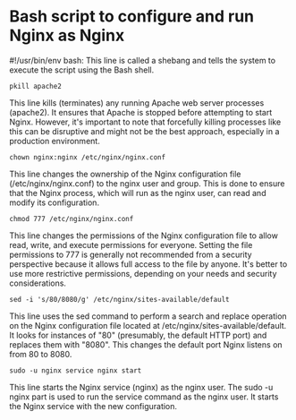 # Bash script to configure and run Nginx as Nginx

#!/usr/bin/env bash:
This line is called a shebang and tells the system to execute the script using the Bash shell.

`pkill apache2`

This line kills (terminates) any running Apache web server processes (apache2). It ensures that Apache is stopped before attempting to start Nginx. However, it's important to note that forcefully killing processes like this can be disruptive and might not be the best approach, especially in a production environment.

`chown nginx:nginx /etc/nginx/nginx.conf`

This line changes the ownership of the Nginx configuration file (/etc/nginx/nginx.conf) to the nginx user and group. This is done to ensure that the Nginx process, which will run as the nginx user, can read and modify its configuration.

`chmod 777 /etc/nginx/nginx.conf`

This line changes the permissions of the Nginx configuration file to allow read, write, and execute permissions for everyone. Setting the file permissions to 777 is generally not recommended from a security perspective because it allows full access to the file by anyone. It's better to use more restrictive permissions, depending on your needs and security considerations.

`sed -i 's/80/8080/g' /etc/nginx/sites-available/default`

This line uses the sed command to perform a search and replace operation on the Nginx configuration file located at /etc/nginx/sites-available/default. It looks for instances of "80" (presumably, the default HTTP port) and replaces them with "8080". This changes the default port Nginx listens on from 80 to 8080.

`sudo -u nginx service nginx start`

This line starts the Nginx service (nginx) as the nginx user. The sudo -u nginx part is used to run the service command as the nginx user. It starts the Nginx service with the new configuration.
